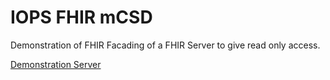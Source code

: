 # IOPS FHIR mCSD

Demonstration of FHIR Facading of a FHIR Server to give read only access.

[Demonstration Server](http://lb-fhir-mcsd-1736981144.eu-west-2.elb.amazonaws.com/swagger-ui/index.html)
